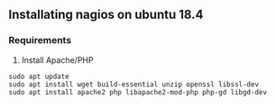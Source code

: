 ##  Installating nagios on ubuntu 18.4

### Requirements
1. Install Apache/PHP
 ```
 sudo apt update
 sudo apt install wget build-essential unzip openssl libssl-dev
 sudo apt install apache2 php libapache2-mod-php php-gd libgd-dev
 ```